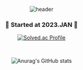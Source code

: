 <div align="center">

![header](https://capsule-render.vercel.app/api?type=waving&color=auto&customColorList=12&height=200&section=header&text=🙌Hi%20I'm%20Suhyun🐣💜&fontSize=50&fontAlignY=40)

### 🌱 Started at 2023.JAN 🌱

[![Solved.ac Profile](http://mazassumnida.wtf/api/v2/generate_badge?boj=suhyun9252)](https://solved.ac/suhyun9252/)

<br>

![Anurag's GitHub stats](https://github-readme-stats.vercel.app/api?username=shunny822&show_icons=true&theme=discord_old_blurple)

</div>
